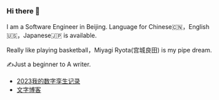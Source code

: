 ### Hi there 👋

I am a Software Engineer in Beijing. Language for Chinese🇨🇳，English🇺🇸，Japanese🇯🇵 is available.

Really like playing basketball，Miyagi Ryota(宫城良田) is my pipe dream.

✍️Just a beginner to A writer.

* [2023我的数字孪生记录](https://github.com/mengziin/2023)
* [文字博客](https://github.com/mengziin/gitblog)
